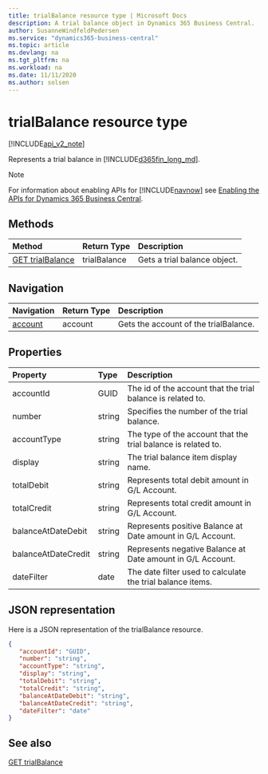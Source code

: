 ```yaml
---
title: trialBalance resource type | Microsoft Docs
description: A trial balance object in Dynamics 365 Business Central.
author: SusanneWindfeldPedersen
ms.service: "dynamics365-business-central"
ms.topic: article
ms.devlang: na
ms.tgt_pltfrm: na
ms.workload: na
ms.date: 11/11/2020
ms.author: solsen
---
```


# trialBalance resource type

[!INCLUDE[api_v2_note](../../includes/api_v2_note.md)]

Represents a trial balance in [!INCLUDE[d365fin_long_md](../../includes/d365fin_long_md.md)].

> [!NOTE]  
> For information about enabling APIs for [!INCLUDE[navnow](../../includes/navnow_md.md)] see [Enabling the APIs for Dynamics 365 Business Central](../enabling-apis-for-dynamics-nav.md).

## Methods
| Method | Return Type|Description |
|:--------------------|:-----------|:-------------------------|
|[GET trialBalance](../api/dynamics_trialBalance_Get.md)|trialBalance|Gets a trial balance object.|

## Navigation

| Navigation |Return Type| Description |    
|:----------|:----------|:-----------------|
|[account](dynamics_account.md)|account |Gets the account of the trialBalance.|


## Properties

| Property           | Type   |Description     |
|:-------------------|:-------|:---------------|
|accountId|GUID|The id of the account that the trial balance is related to. |
|number|string|Specifies the number of the trial balance.|
|accountType|string|The type of the account that the trial balance is related to. |
|display|string|The trial balance item display name.|
|totalDebit|string|Represents total debit amount in G/L Account.|
|totalCredit|string|Represents total credit amount in G/L Account.|
|balanceAtDateDebit|string|Represents positive Balance at Date amount in G/L Account.|
|balanceAtDateCredit|string|Represents negative Balance at Date amount in G/L Account.|
|dateFilter|date|The date filter used to calculate the trial balance items.|


## JSON representation

Here is a JSON representation of the trialBalance resource.


```json
{
   "accountId": "GUID",
   "number": "string",
   "accountType": "string",
   "display": "string",
   "totalDebit": "string",
   "totalCredit": "string",
   "balanceAtDateDebit": "string",
   "balanceAtDateCredit": "string",
   "dateFilter": "date"
}
```
## See also

[GET trialBalance](../api/dynamics_trialBalance_Get.md)   

